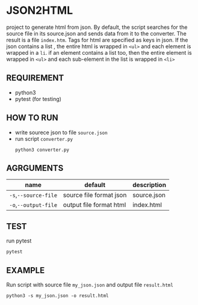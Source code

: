 JSON2HTML
===============
project to generate html from json. By default, the script searches for the source file in its source.json and sends data from it to the converter. The result is a file `index.htm`. Tags for html are specified as keys in json. If the json contains a list , the entire html is wrapped in `<ul>` and each element is wrapped in a `li`. if an element contains a list too, then the entire element is wrapped in `<ul>` and each sub-element in the list is wrapped in `<li>`

REQUIREMENT
-------
* python3
* pytest (for testing)

HOW TO RUN
-----------------
* write sourece json to file `source.json` 
* run script `converter.py`
    ```
    python3 converter.py
    ```

AGRGUMENTS
----------
|name|default|description|
|----|-------|-----------|
|`-s`,`--source-file`|source file format json|source.json|
|`-o`,`--output-file`|output file format html|index.html|


TEST
--------
run pytest
```
pytest
```

EXAMPLE
-------------
Run script with source file `my_json.json` and output file `result.html`
```
python3 -s my_json.json -o result.html
```

